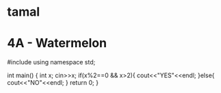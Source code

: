 # tamal
# 4A - Watermelon
#include <iostream>
using namespace std;
 
int main() {
    int x;
    cin>>x;
    if(x%2==0 && x>2){
        cout<<"YES"<<endl;
    }else{
        cout<<"NO"<<endl;
    }
    return 0;
}
